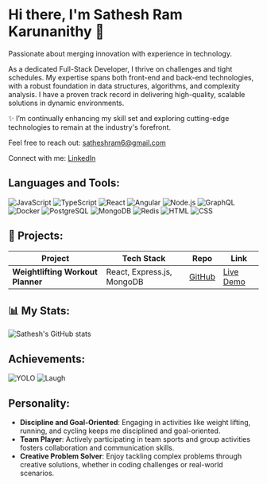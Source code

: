 # Hi there, I'm Sathesh Ram Karunanithy 👋

Passionate about merging innovation with experience in technology.

As a dedicated Full-Stack Developer, I thrive on challenges and tight schedules. My expertise spans both front-end and back-end technologies, with a robust foundation in data structures, algorithms, and complexity analysis. I have a proven track record in delivering high-quality, scalable solutions in dynamic environments. 

✨ I’m continually enhancing my skill set and exploring cutting-edge technologies to remain at the industry's forefront.

Feel free to reach out: satheshram6@gmail.com

Connect with me:
[LinkedIn](https://www.linkedin.com/in/sathesh-ram-karunanithy)

## Languages and Tools:
![JavaScript](https://img.shields.io/badge/-JavaScript-black?style=flat-square&logo=javascript)
![TypeScript](https://img.shields.io/badge/-TypeScript-black?style=flat-square&logo=typescript)
![React](https://img.shields.io/badge/-React-black?style=flat-square&logo=react)
![Angular](https://img.shields.io/badge/-Angular-black?style=flat-square&logo=angular)
![Node.js](https://img.shields.io/badge/-Node.js-black?style=flat-square&logo=Node.js)
![GraphQL](https://img.shields.io/badge/-GraphQL-black?style=flat-square&logo=graphql)
![Docker](https://img.shields.io/badge/-Docker-black?style=flat-square&logo=docker)
![PostgreSQL](https://img.shields.io/badge/-PostgreSQL-black?style=flat-square&logo=postgresql)
![MongoDB](https://img.shields.io/badge/-MongoDB-black?style=flat-square&logo=mongodb)
![Redis](https://img.shields.io/badge/-Redis-black?style=flat-square&logo=redis)
![HTML](https://img.shields.io/badge/-HTML-black?style=flat-square&logo=html5)
![CSS](https://img.shields.io/badge/-CSS-black?style=flat-square&logo=css3)

## 🚀 Projects:
| Project | Tech Stack | Repo | Link |
| --- | --- | --- | --- |
| **Weightlifting Workout Planner** | React, Express.js, MongoDB | [GitHub](https://github.com/Sathesh-Ram/Workout-Tracker-A) | [Live Demo](#) |

## 📊 My Stats:
![Sathesh's GitHub stats](https://github-readme-stats.vercel.app/api?username=Sathesh-Ram&show_icons=true&theme=radical)

<!-- Optional: Add more stats like streak and top languages -->
<!--
![GitHub Streak](https://github-readme-streak-stats.herokuapp.com/?user=Sathesh-Ram&theme=dark)
![Top Languages](https://github-readme-stats.vercel.app/api/top-langs/?username=Sathesh-Ram&layout=compact&theme=dark)
-->

## Achievements:
![YOLO](https://img.shields.io/badge/-YOLO-black?style=flat-square&logo=yolo)
![Laugh](https://img.shields.io/badge/-Laugh-black?style=flat-square&logo=laugh)

## Personality:
- **Discipline and Goal-Oriented**: Engaging in activities like weight lifting, running, and cycling keeps me disciplined and goal-oriented.
- **Team Player**: Actively participating in team sports and group activities fosters collaboration and communication skills.
- **Creative Problem Solver**: Enjoy tackling complex problems through creative solutions, whether in coding challenges or real-world scenarios.
